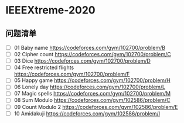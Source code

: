 # IEEEXtreme-2020

## 问题清单

- [ ] 01 Baby name https://codeforces.com/gym/102700/problem/B
- [ ] 02 Cipher count https://codeforces.com/gym/102700/problem/C
- [ ] 03 Dice https://codeforces.com/gym/102700/problem/D
- [ ] 04 Free restricted flights https://codeforces.com/gym/102700/problem/F
- [ ] 05 Happy game https://codeforces.com/gym/102700/problem/H
- [ ] 06 Lonely day https://codeforces.com/gym/102700/problem/L
- [ ] 07 Magic spells https://codeforces.com/gym/102700/problem/M
- [ ] 08 Sum Modulo https://codeforces.com/gym/102586/problem/C
- [ ] 09 Count Modulo 2 https://codeforces.com/gym/102586/problem/E
- [ ] 10 Amidakuji https://codeforces.com/gym/102586/problem/I